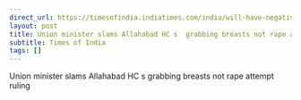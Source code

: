 ```yaml
---
direct_url: https://timesofindia.indiatimes.com/india/will-have-negative-impact-on-society-union-minister-slams-allahabad-hcs-grabbing-breasts-not-rape-attempt-ruling-calls-for-sc-intervention/articleshow/119295792.cms
layout: post
title: Union minister slams Allahabad HC s  grabbing breasts not rape attempt  ruling
subtitle: Times of India
tags: []
---
```


Union minister slams Allahabad HC s  grabbing breasts not rape attempt  ruling
